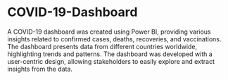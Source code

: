 # COVID-19-Dashboard

A COVID-19 dashboard was created using Power BI, providing various insights related to confirmed cases, deaths, recoveries, and vaccinations. The dashboard presents data from different countries worldwide, highlighting trends and patterns. The dashboard was developed with a user-centric design, allowing stakeholders to easily explore and extract insights from the data.
